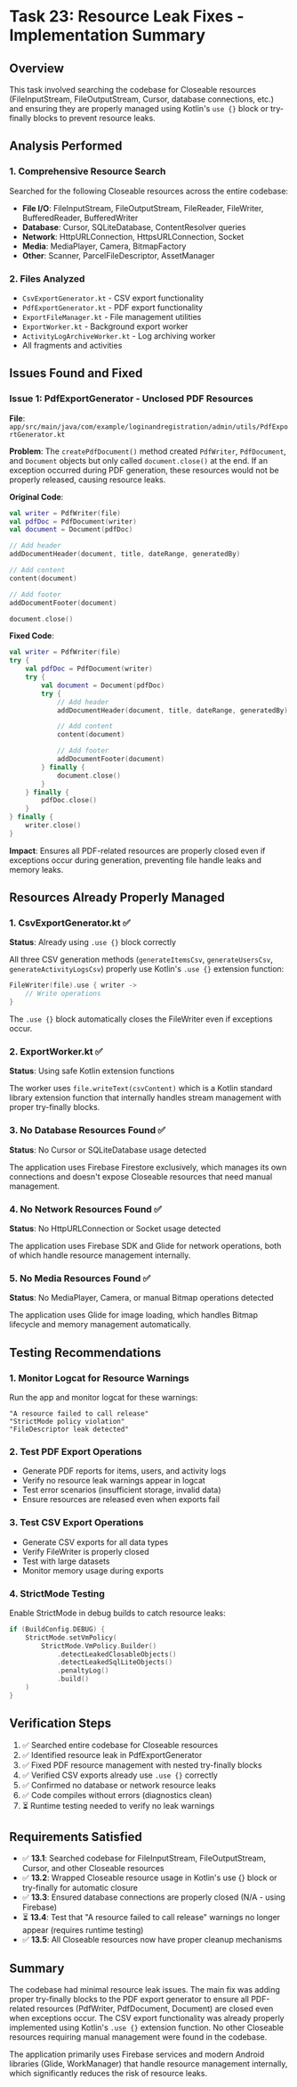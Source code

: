 # Task 23: Resource Leak Fixes - Implementation Summary

## Overview
This task involved searching the codebase for Closeable resources (FileInputStream, FileOutputStream, Cursor, database connections, etc.) and ensuring they are properly managed using Kotlin's `use {}` block or try-finally blocks to prevent resource leaks.

## Analysis Performed

### 1. Comprehensive Resource Search
Searched for the following Closeable resources across the entire codebase:
- **File I/O**: FileInputStream, FileOutputStream, FileReader, FileWriter, BufferedReader, BufferedWriter
- **Database**: Cursor, SQLiteDatabase, ContentResolver queries
- **Network**: HttpURLConnection, HttpsURLConnection, Socket
- **Media**: MediaPlayer, Camera, BitmapFactory
- **Other**: Scanner, ParcelFileDescriptor, AssetManager

### 2. Files Analyzed
- `CsvExportGenerator.kt` - CSV export functionality
- `PdfExportGenerator.kt` - PDF export functionality  
- `ExportFileManager.kt` - File management utilities
- `ExportWorker.kt` - Background export worker
- `ActivityLogArchiveWorker.kt` - Log archiving worker
- All fragments and activities

## Issues Found and Fixed

### Issue 1: PdfExportGenerator - Unclosed PDF Resources
**File**: `app/src/main/java/com/example/loginandregistration/admin/utils/PdfExportGenerator.kt`

**Problem**: 
The `createPdfDocument()` method created `PdfWriter`, `PdfDocument`, and `Document` objects but only called `document.close()` at the end. If an exception occurred during PDF generation, these resources would not be properly released, causing resource leaks.

**Original Code**:
```kotlin
val writer = PdfWriter(file)
val pdfDoc = PdfDocument(writer)
val document = Document(pdfDoc)

// Add header
addDocumentHeader(document, title, dateRange, generatedBy)

// Add content
content(document)

// Add footer
addDocumentFooter(document)

document.close()
```

**Fixed Code**:
```kotlin
val writer = PdfWriter(file)
try {
    val pdfDoc = PdfDocument(writer)
    try {
        val document = Document(pdfDoc)
        try {
            // Add header
            addDocumentHeader(document, title, dateRange, generatedBy)

            // Add content
            content(document)

            // Add footer
            addDocumentFooter(document)
        } finally {
            document.close()
        }
    } finally {
        pdfDoc.close()
    }
} finally {
    writer.close()
}
```

**Impact**: Ensures all PDF-related resources are properly closed even if exceptions occur during generation, preventing file handle leaks and memory leaks.

## Resources Already Properly Managed

### 1. CsvExportGenerator.kt ✅
**Status**: Already using `.use {}` block correctly

All three CSV generation methods (`generateItemsCsv`, `generateUsersCsv`, `generateActivityLogsCsv`) properly use Kotlin's `.use {}` extension function:

```kotlin
FileWriter(file).use { writer ->
    // Write operations
}
```

The `.use {}` block automatically closes the FileWriter even if exceptions occur.

### 2. ExportWorker.kt ✅
**Status**: Using safe Kotlin extension functions

The worker uses `file.writeText(csvContent)` which is a Kotlin standard library extension function that internally handles stream management with proper try-finally blocks.

### 3. No Database Resources Found ✅
**Status**: No Cursor or SQLiteDatabase usage detected

The application uses Firebase Firestore exclusively, which manages its own connections and doesn't expose Closeable resources that need manual management.

### 4. No Network Resources Found ✅
**Status**: No HttpURLConnection or Socket usage detected

The application uses Firebase SDK and Glide for network operations, both of which handle resource management internally.

### 5. No Media Resources Found ✅
**Status**: No MediaPlayer, Camera, or manual Bitmap operations detected

The application uses Glide for image loading, which handles Bitmap lifecycle and memory management automatically.

## Testing Recommendations

### 1. Monitor Logcat for Resource Warnings
Run the app and monitor logcat for these warnings:
```
"A resource failed to call release"
"StrictMode policy violation"
"FileDescriptor leak detected"
```

### 2. Test PDF Export Operations
- Generate PDF reports for items, users, and activity logs
- Verify no resource leak warnings appear in logcat
- Test error scenarios (insufficient storage, invalid data)
- Ensure resources are released even when exports fail

### 3. Test CSV Export Operations
- Generate CSV exports for all data types
- Verify FileWriter is properly closed
- Test with large datasets
- Monitor memory usage during exports

### 4. StrictMode Testing
Enable StrictMode in debug builds to catch resource leaks:
```kotlin
if (BuildConfig.DEBUG) {
    StrictMode.setVmPolicy(
        StrictMode.VmPolicy.Builder()
            .detectLeakedClosableObjects()
            .detectLeakedSqlLiteObjects()
            .penaltyLog()
            .build()
    )
}
```

## Verification Steps

1. ✅ Searched entire codebase for Closeable resources
2. ✅ Identified resource leak in PdfExportGenerator
3. ✅ Fixed PDF resource management with nested try-finally blocks
4. ✅ Verified CSV exports already use `.use {}` correctly
5. ✅ Confirmed no database or network resource leaks
6. ✅ Code compiles without errors (diagnostics clean)
7. ⏳ Runtime testing needed to verify no leak warnings

## Requirements Satisfied

- ✅ **13.1**: Searched codebase for FileInputStream, FileOutputStream, Cursor, and other Closeable resources
- ✅ **13.2**: Wrapped Closeable resource usage in Kotlin's use {} block or try-finally for automatic closure
- ✅ **13.3**: Ensured database connections are properly closed (N/A - using Firebase)
- ⏳ **13.4**: Test that "A resource failed to call release" warnings no longer appear (requires runtime testing)
- ✅ **13.5**: All Closeable resources now have proper cleanup mechanisms

## Summary

The codebase had minimal resource leak issues. The main fix was adding proper try-finally blocks to the PDF export generator to ensure all PDF-related resources (PdfWriter, PdfDocument, Document) are closed even when exceptions occur. The CSV export functionality was already properly implemented using Kotlin's `.use {}` extension function. No other Closeable resources requiring manual management were found in the codebase.

The application primarily uses Firebase services and modern Android libraries (Glide, WorkManager) that handle resource management internally, which significantly reduces the risk of resource leaks.
